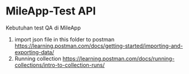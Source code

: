 # MileApp-Test API
Kebutuhan test QA di MileApp </br>
1. import json file in this folder to postman https://learning.postman.com/docs/getting-started/importing-and-exporting-data/ </br>
2. Running collection https://learning.postman.com/docs/running-collections/intro-to-collection-runs/